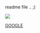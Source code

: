 readme file .. ;) 

<img src="https://help.github.com/assets/logo-help-5c4aed4e1bef20c4f6b907d1d880f9b5.png" />


<a href="http://google.com">GOOGLE</a>

